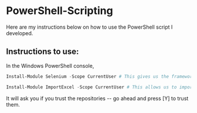 # PowerShell-Scripting
Here are my instructions below on how to use the PowerShell script I developed.

## Instructions to use:
In the Windows PowerShell console, 
```powershell
Install-Module Selenium -Scope CurrentUser # This gives us the framework that allows us to manipulate the web browser.

Install-Module ImportExcel -Scope CurrentUser # This allows us to import/export data easily from Excel spreadsheets.
```
It will ask you if you trust the repositories -- go ahead and press [Y] to trust them.

